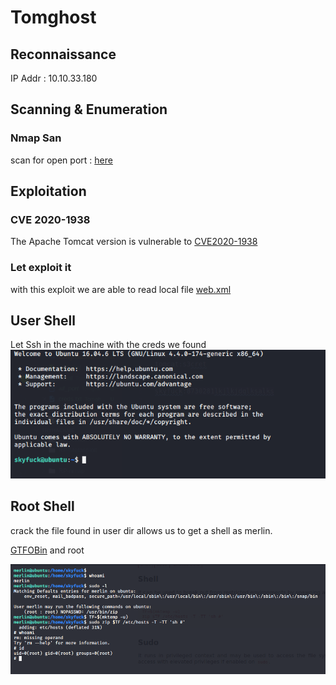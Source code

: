 # Tomghost

## Reconnaissance

IP Addr : 10.10.33.180

## Scanning & Enumeration

### Nmap San

scan for open port : [here](nmap/initial)

## Exploitation

### CVE 2020-1938

The Apache Tomcat version is vulnerable to [CVE2020-1938](https://www.exploit-db.com/exploits/48143)

### Let exploit it

with this exploit we are able to read local file
[web.xml](web.xml)

## User Shell

Let Ssh in the machine with the creds we found
![User Shell](rsc/user-shell.png)

## Root Shell

crack the file found in user dir allows us to get a shell as merlin.

[GTFOBin](https://gtfobins.github.io/gtfobins/zip/) and root

![root shell](rsc/root-shell.png)